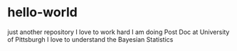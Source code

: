 # hello-world
just another repository
I love to work hard
I am doing Post Doc at University of Pittsburgh
I love to understand the Bayesian Statistics
